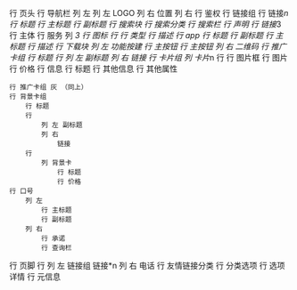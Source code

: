 行 页头
    行 导航栏
        列 左
            列 左 LOGO
            列 右 位置
        列 右
            行 鉴权
            行 链接组
                行 链接*n
    行 标题
        行 主标题
        行 副标题
    行 搜索块
        行 搜索分类
        行 搜索栏
    行 声明
        行 链接*3
行 主体
    行 服务
        列 *3
            行 图标
            行 
                行 类型
                行 描述
    行 app
        行 标题
            行 副标题
            行 主标题
        行 描述
        行 下载块
            列 左 功能按建
                行 主按钮
                行 主按钮
            列 右 二维码
    行 推广卡组
        行 标题
        行 
            列 左 副标题
            列 右
                链接
        行 卡片组
            列 卡片*n
                行
                     行 图片框
                         行 图片
                         行 价格
                     行 信息
                         行 标题
                         行 其他信息
                行 其他属性
            
    行 推广卡组 灰 （同上）
    行 背景卡组
        行 标题
        行 
            列 左 副标题
            列 右
                链接
        行 
            列 背景卡
                行 标题
                行 价格
    行 口号
        列 左
            行 主标题
            行 副标题
        列 右
            行 承诺
            行 查询栏
行 页脚
    行 
        列 左 链接组
                链接*n
        列 右 电话
    行 友情链接分类
        行 分类选项
        行 选项详情
    行 元信息